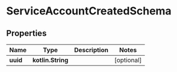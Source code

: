 
# ServiceAccountCreatedSchema

## Properties
Name | Type | Description | Notes
------------ | ------------- | ------------- | -------------
**uuid** | **kotlin.String** |  |  [optional]



